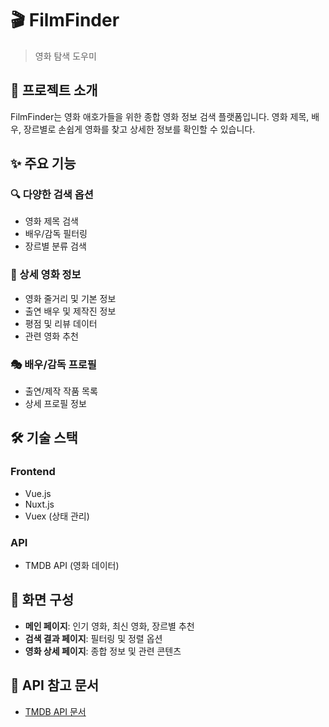 # 🎬 FilmFinder

> 영화 탐색 도우미

## 🎯 프로젝트 소개
FilmFinder는 영화 애호가들을 위한 종합 영화 정보 검색 플랫폼입니다. 영화 제목, 배우, 장르별로 손쉽게 영화를 찾고 상세한 정보를 확인할 수 있습니다.

## ✨ 주요 기능
### 🔍 다양한 검색 옵션
- 영화 제목 검색
- 배우/감독 필터링
- 장르별 분류 검색

### 📝 상세 영화 정보
- 영화 줄거리 및 기본 정보
- 출연 배우 및 제작진 정보
- 평점 및 리뷰 데이터
- 관련 영화 추천

### 🎭 배우/감독 프로필
- 출연/제작 작품 목록
- 상세 프로필 정보

## 🛠️ 기술 스택
### Frontend
- Vue.js
- Nuxt.js
- Vuex (상태 관리)

### API
- TMDB API (영화 데이터)

## 📱 화면 구성
- **메인 페이지**: 인기 영화, 최신 영화, 장르별 추천
- **검색 결과 페이지**: 필터링 및 정렬 옵션
- **영화 상세 페이지**: 종합 정보 및 관련 콘텐츠

## 🔗 API 참고 문서
- [TMDB API 문서](https://developer.themoviedb.org/docs)
